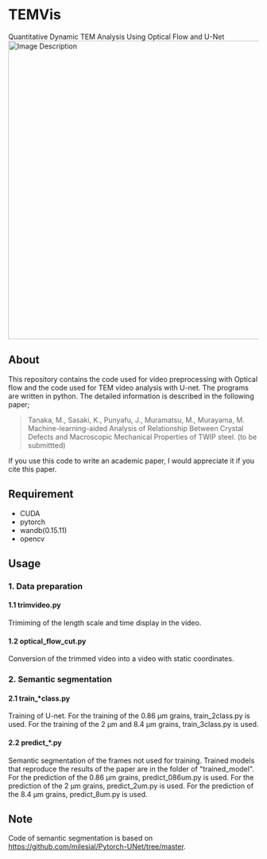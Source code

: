 # TEMVis
Quantitative Dynamic TEM Analysis Using Optical Flow and U-Net
<img src="https://github.com/user-attachments/assets/0e21cffb-1abf-441b-b5a4-98895f2dfc45" alt="Image Description" width="600" >



## About
This repository contains the code used for video preprocessing with Optical flow and the code used for TEM video analysis with U-net. The programs are written in python. The detailed information is described in the following paper;  
>Tanaka, M., Sasaki, K., Punyafu, J., Muramatsu, M., Murayama, M. Machine-learning-aided Analysis of Relationship Between Crystal Defects and Macroscopic Mechanical Properties of TWIP steel. (to be submittted)

If you use this code to write an academic paper, I would appreciate it if you cite this paper.
## Requirement
- CUDA
- pytorch
- wandb(0.15.11)
- opencv
## Usage
### 1. Data preparation
#### 1.1  trimvideo.py
Trimiming of the length scale and time display in the video.
#### 1.2 optical_flow_cut.py
Conversion of the trimmed video into a video with static coordinates.
### 2. Semantic segmentation
#### 2.1 train_*class.py
Training of U-net. For the training of the 0.86 μm grains, train_2class.py is used. For the training of the 2 μm and 8.4 μm grains, train_3class.py is used.
#### 2.2 predict_*.py
Semantic segmentation of the frames not used for training. Trained models that reproduce the results of the paper are in the folder of "trained_model". For the prediction of the 0.86 μm grains, predict_086um.py is used. For the prediction of the 2 μm grains, predict_2um.py is used. For the prediction of the 8.4 μm grains, predict_8um.py is used. 
## Note
Code of semantic segmentation is based on https://github.com/milesial/Pytorch-UNet/tree/master.
